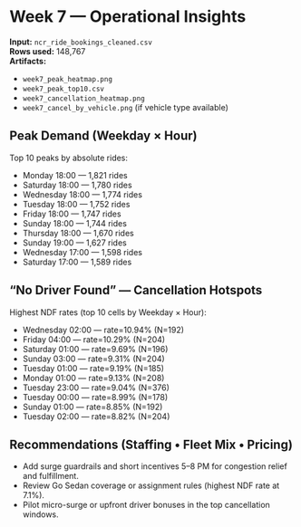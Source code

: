 # Week 7 — Operational Insights

**Input:** `ncr_ride_bookings_cleaned.csv`  
**Rows used:** 148,767  
**Artifacts:** 
- `week7_peak_heatmap.png`
- `week7_peak_top10.csv`
- `week7_cancellation_heatmap.png`
- `week7_cancel_by_vehicle.png` (if vehicle type available)

## Peak Demand (Weekday × Hour)
Top 10 peaks by absolute rides:
- Monday 18:00 — 1,821 rides
- Saturday 18:00 — 1,780 rides
- Wednesday 18:00 — 1,774 rides
- Tuesday 18:00 — 1,752 rides
- Friday 18:00 — 1,747 rides
- Sunday 18:00 — 1,744 rides
- Thursday 18:00 — 1,670 rides
- Sunday 19:00 — 1,627 rides
- Wednesday 17:00 — 1,598 rides
- Saturday 17:00 — 1,589 rides

## “No Driver Found” — Cancellation Hotspots
Highest NDF rates (top 10 cells by Weekday × Hour):
- Wednesday 02:00 — rate=10.94% (N=192)
- Friday 04:00 — rate=10.29% (N=204)
- Saturday 01:00 — rate=9.69% (N=196)
- Sunday 03:00 — rate=9.31% (N=204)
- Tuesday 01:00 — rate=9.19% (N=185)
- Monday 01:00 — rate=9.13% (N=208)
- Tuesday 23:00 — rate=9.04% (N=376)
- Tuesday 00:00 — rate=8.99% (N=178)
- Sunday 01:00 — rate=8.85% (N=192)
- Tuesday 02:00 — rate=8.82% (N=204)

## Recommendations (Staffing • Fleet Mix • Pricing)
- Add surge guardrails and short incentives 5–8 PM for congestion relief and fulfillment.
- Review Go Sedan coverage or assignment rules (highest NDF rate at 7.1%).
- Pilot micro-surge or upfront driver bonuses in the top cancellation windows.